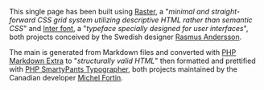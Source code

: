 This single page has been built using [Raster](https://github.com/rsms/raster), a "_minimal and straight-forward CSS grid system utilizing descriptive HTML rather than semantic CSS_" and [Inter font](https://github.com/rsms/inter), a "_typeface specially designed for user interfaces_", both projects conceived by the Swedish designer [Rasmus Andersson](https://twitter.com/rsms).

The main  is generated from Markdown files and converted with [PHP Markdown Extra](https://github.com/michelf/php-markdown) to "_structurally valid HTML_" then formatted and prettified with [PHP SmartyPants Typographer](https://github.com/michelf/php-smartypants), both projects maintained by the Canadian developer [Michel Fortin](https://twitter.com/michel_fortin).
